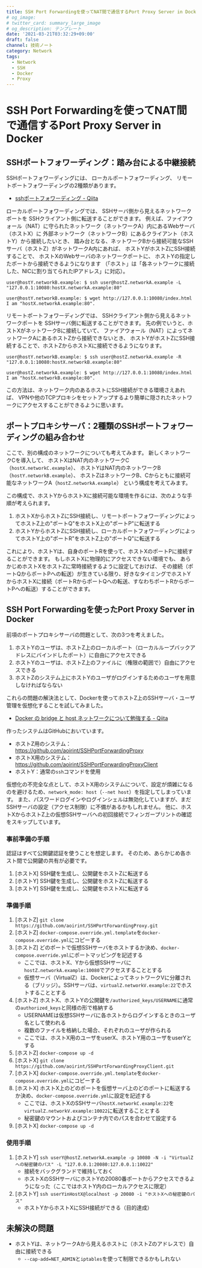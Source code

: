 ```yaml
---
title: SSH Port Forwardingを使ってNAT間で通信するPort Proxy Server in Docker
# og_image:
# twitter_card: summary_large_image
# og_description: テンプレート
date: '2021-03-21T03:32:29+09:00'
draft: false
channel: 技術ノート
category: Network
tags:
  - Network
  - SSH
  - Docker
  - Proxy
---
```


# SSH Port Forwardingを使ってNAT間で通信するPort Proxy Server in Docker

## SSHポートフォワーディング：踏み台による中継接続

SSHポートフォワーディングには、
ローカルポートフォワーディング、
リモートポートフォワーディングの2種類があります。

- [sshポートフォワーディング - Qiita](https://qiita.com/mechamogera/items/b1bb9130273deb9426f5)

ローカルポートフォワーディングでは、
SSHサーバ側から見えるネットワークポートを
SSHクライアント側に転送することができます。
例えば、ファイアウォール（NAT）に守られたネットワーク（ネットワークA）内にあるWebサーバ（ホストX）に
外部ネットワーク（ネットワークB）にあるクライアント（ホストY）から接続したいとき、
踏み台となる、ネットワークBから接続可能なSSHサーバ（ホストZ）がネットワークA内にあれば、
ホストYがホストZにSSH接続することで、
ホストXのWebサーバのネットワークポートに、
ホストYの指定したポートから接続できるようになります
（「ホスト」は「各ネットワークに接続した、NICに割り当てられたIPアドレス」に対応）。

```shell
user@hostY.networkB.example: $ ssh user@hostZ.networkA.example -L "127.0.0.1:10080:hostX.networkA.example:80"

user@hostY.networkB.example: $ wget http://127.0.0.1:10080/index.html
I am "hostX.networkA.example:80".
```

リモートポートフォワーディングでは、
SSHクライアント側から見えるネットワークポートを
SSHサーバ側に転送することができます。
先の例でいうと、ホストXがネットワークBに接続していて、
ファイアウォール（NAT）によってネットワークAにあるホストZから接続できないとき、
ホストYがホストZにSSH接続することで、ホストZからホストXに接続できるようになります。

```shell
user@hostY.networkB.example: $ ssh user@hostZ.networkA.example -R "127.0.0.1:10080:hostX.networkB.example:80"

user@hostZ.networkA.example: $ wget http://127.0.0.1:10080/index.html
I am "hostX.networkB.example:80".
```

この方法は、ネットワーク内のあるホストにSSH接続ができる環境さえあれば、
VPNや他のTCPプロキシをセットアップするより簡単に隠されたネットワークにアクセスすることができるように思います。

## ポートプロキシサーバ：2種類のSSHポートフォワーディングの組み合わせ

ここで、別の構成のネットワークについても考えてみます。
新しくネットワークCを導入して、
ホストXはNAT内のネットワークC（`hostX.networkC.example`）、
ホストYはNAT内のネットワークB（`hostY.networkB.example`）、
ホストZはネットワークB、Cからともに接続可能なネットワークA（`hostZ.networkA.example`）
という構成を考えてみます。

この構成で、ホストYからホストXに接続可能な環境を作るには、次のような手順が考えられます。

1. ホストXからホストZにSSH接続し、リモートポートフォワーディングによってホストZ上の"ポートQ"をホストX上の"ポートP"に転送する
2. ホストYからホストZにSSH接続し、ローカルポートフォワーディングによってホストY上の"ポートR"をホストZ上の"ポートQ"に転送する

これにより、ホストYは、自身のポートRを使って、ホストXのポートPに接続することができます。
もしホストXに物理的にアクセスできない環境でも、
あらかじめホストXをホストZに常時接続するように設定しておけば、
その接続（ポートQからポートPへの転送）が生きている限り、好きなタイミングでホストYからホストXに接続（ポートRからポートQへの転送、すなわちポートRからポートPへの転送）することができます。

## SSH Port Forwardingを使ったPort Proxy Server in Docker

前項のポートプロキシサーバの問題として、次の3つを考えました。

1. ホストYのユーザは、ホストZ上のローカルポート（ローカルループバックアドレスにバインドしたポート）に自由にアクセスできる
2. ホストYのユーザは、ホストZ上のファイルに（権限の範囲で）自由にアクセスできる
3. ホストZのシステム上にホストYのユーザがログインするためのユーザを用意しなければならない

これらの問題の解決法として、Dockerを使ってホストZ上のSSHサーバ・ユーザ管理を仮想化することを試してみました。

- [Docker の bridge と host ネットワークについて勉強する - Qiita](https://qiita.com/toshihirock/items/f5b9f7799ec8bf8c328e)

作ったシステムはGitHubにおいています。

- ホストZ用のシステム：<https://github.com/aoirint/SSHPortForwardingProxy>
- ホストX用のシステム：<https://github.com/aoirint/SSHPortForwardingProxyClient>
- ホストY：通常の`ssh`コマンドを使用

仮想化の不完全な点として、ホストX用のシステムについて、設定が煩雑になるのを避けるため、`network_mode: host`（`--net host`）を指定してしまっています。
また、パスワードログインやログインシェルは無効化していますが、まだSSHサーバの設定（アクセス制限）に不備があるかもしれません。
他に、ホストXからホストZ上の仮想SSHサーバへの初回接続でフィンガープリントの確認をスキップしています。

### 事前準備の手順

認証はすべて公開鍵認証を使うことを想定します。
そのため、あらかじめ各ホスト間で公開鍵の共有が必要です。

1. [ホストX] SSH鍵を生成し、公開鍵をホストZに転送する
2. [ホストY] SSH鍵を生成し、公開鍵をホストZに転送する
3. [ホストY] SSH鍵を生成し、公開鍵をホストXに転送する

### 準備手順

1. [ホストZ] `git clone https://github.com/aoirint/SSHPortForwardingProxy.git`
2. [ホストZ] `docker-compose.override.yml.template`を`docker-compose.override.yml`にコピーする
3. [ホストZ] どのポートで仮想SSHサーバをホストするか決め、`docker-compose.override.yml`にポートマッピングを記述する
    - ここでは、ホストX、Yから仮想SSHサーバに`hostZ.networkA.example:10080`でアクセスすることとする
    - 仮想サーバ（VirtualZ）は、DockerによってネットワークVに分離される（ブリッジ）。SSHサーバは、`virtualZ.networkV.example:22`でホストすることとする
4. [ホストZ] ホストX、ホストYの公開鍵を`/authorized_keys/USERNAME`に通常の`authorized_keys`と同様の形で格納する
    - USERNAMEは仮想SSHサーバに各ホストからログインするときのユーザ名として使われる
    - 複数のファイルを格納した場合、それぞれのユーザが作られる
    - ここでは、ホストX用のユーザをuserX、ホストY用のユーザをuserYとする
5. [ホストZ] `docker-compose up -d`
6. [ホストX] `git clone https://github.com/aoirint/SSHPortForwardingProxyClient.git`
7. [ホストX] `docker-compose.override.yml.template`を`docker-compose.override.yml`にコピーする
8. [ホストX] ホストX上のどのポートを仮想サーバ上のどのポートに転送するか決め、`docker-compose.override.yml`に設定を記述する
    - ここでは、ホストXのSSHサーバ`hostX.networkC.example:22`を`virtualZ.networkV.example:10022`に転送することとする
    - 秘密鍵のマウントおよびコンテナ内でのパスを合わせて設定する
9. [ホストX] `docker-compose up -d`

### 使用手順

1. [ホストY] `ssh userY@hostZ.networkA.example -p 10080 -N -i "VirtualZへの秘密鍵のパス" -L "127.0.0.1:20080:127.0.0.1:10022"`
    - 接続をバックグランドで維持しておく
    - ホストXのSSHサーバにホストYの20080番ポートからアクセスできるようになった（ここではホストY内のローカルアクセスに限定）
2. [ホストY] `ssh userYinHostX@localhost -p 20080 -i "ホストXへの秘密鍵のパス"`
    - ホストYからホストXにSSH接続ができる（目的達成）

## 未解決の問題

- ホストYは、ネットワークAから見えるホストに（ホストZのアドレスで）自由に接続できる
  - `--cap-add​=NET_ADMIN`と`iptables`を使って制限できるかもしれない
